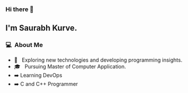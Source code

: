 ### Hi there 👋

## I'm Saurabh Kurve.

### 💻 &nbsp;About Me 

- 🤔 &nbsp; Exploring new technologies and developing programming insights.
- 🎓 &nbsp; Pursuing Master of Computer Application.
- :arrow_right: Learning DevOps
- :arrow_right: C and C++ Programmer


<br>

<!--
**saurabhkurve/saurabhkurve** is a ✨ _special_ ✨ repository because its `README.md` (this file) appears on your GitHub profile.

Here are some ideas to get you started:

- 🔭 I’m currently working on ...
- 🌱 I’m currently learning ...
- 👯 I’m looking to collaborate on ...
- 🤔 I’m looking for help with ...
- 💬 Ask me about ...
- 📫 How to reach me: ...
- 😄 Pronouns: ...
- ⚡ Fun fact: ...
-->
